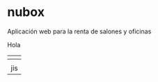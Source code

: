 # nubox
 Aplicación web para la renta de salones y oficinas 


<table>
 <th>
  <tr>Hola</tr>
 </th>
 <th>
  <tr>
   <td>jis</td>
  </tr>
 </th>
</table>
